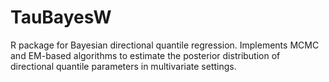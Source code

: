 # TauBayesW
R package for Bayesian directional quantile regression. Implements MCMC and EM-based algorithms to estimate the posterior distribution of directional quantile parameters in multivariate settings.
